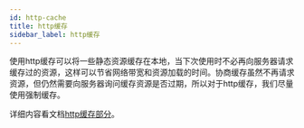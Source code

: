 ```yaml
---
id: http-cache
title: http缓存
sidebar_label: http缓存
---
```


使用http缓存可以将一些静态资源缓存在本地，当下次使用时不必再向服务器请求缓存过的资源，这样可以节省网络带宽和资源加载的时间。协商缓存虽然不再请求资源，但仍然需要向服务器询问缓存资源是否过期，所以对于http缓存，我们尽量使用强制缓存。

详细内容看文档[http缓存部分](https://thinkbucket.github.io/docsite/docs/web/1.http/http-cache)。


